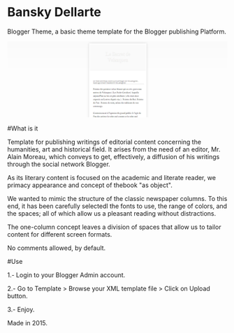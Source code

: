 # Bansky Dellarte

 Blogger Theme, a basic theme template for the Blogger publishing Platform.
 
 ![](https://github.com/delfiramirez/blogger-theme/blob/master/assets/bansky-template.png)
 
#What is it

Template for publishing writings of editorial content concerning the humanities, art and historical field. It arises from the need of an editor, Mr. Alain Moreau, which conveys to get, effectively, a diffusion of his writings through the social network Blogger.

As its literary content is focused on the academic and literate reader, we primacy appearance and concept of thebook "as object".

We wanted to mimic the structure of the classic newspaper columns. To this end, it has been carefully selectedl the fonts to use, the range of colors, and the spaces; all of which allow us a pleasant reading without distractions.

The one-column concept leaves a division of spaces that allow us to tailor content for different screen formats.

No comments allowed, by default.

#Use

1.- Login to your Blogger Admin account.

2.- Go to Template > Browse your XML template file > Click on Upload button.

3.- Enjoy.

Made in 2015.
